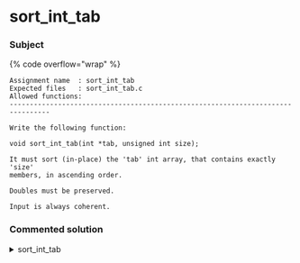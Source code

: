 # sort\_int\_tab

### Subject

{% code overflow="wrap" %}
```
Assignment name  : sort_int_tab
Expected files   : sort_int_tab.c
Allowed functions:
--------------------------------------------------------------------------------

Write the following function:

void sort_int_tab(int *tab, unsigned int size);

It must sort (in-place) the 'tab' int array, that contains exactly 'size'
members, in ascending order.

Doubles must be preserved.

Input is always coherent.

```
### Commented solution

<details>

<summary>sort_int_tab</summary>

{% code title="sort_int_tab.c" overflow="wrap" lineNumbers="true" %}
```c
void	sort_int_tab(int *tab, unsigned int size)
{
	int tmp;
	unsigned int i;
	unsigned int j;

	i = 0;
	while (i < size - 1)
	{
		j = i;
		while (j < size)
		{
			if (tab[i] > tab[j])
			{
				tmp = tab[i];
				tab[i] = tab[j];
				tab[j] = tmp;
			}
			j++;
		}
		i++;
	}
}

```
{% endcode %}

</details>